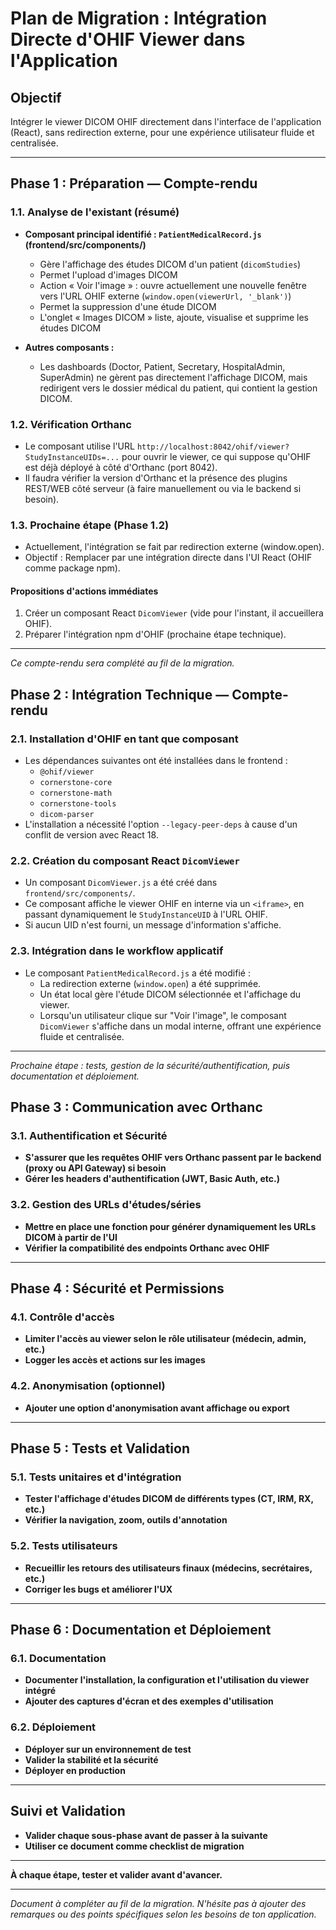 # Plan de Migration : Intégration Directe d'OHIF Viewer dans l'Application

## Objectif
Intégrer le viewer DICOM OHIF directement dans l'interface de l'application (React), sans redirection externe, pour une expérience utilisateur fluide et centralisée.

---

## Phase 1 : Préparation — Compte-rendu

### 1.1. Analyse de l'existant (résumé)

- **Composant principal identifié : `PatientMedicalRecord.js` (frontend/src/components/)**
  - Gère l'affichage des études DICOM d'un patient (`dicomStudies`)
  - Permet l'upload d'images DICOM
  - Action « Voir l'image » : ouvre actuellement une nouvelle fenêtre vers l'URL OHIF externe (`window.open(viewerUrl, '_blank')`)
  - Permet la suppression d'une étude DICOM
  - L'onglet « Images DICOM » liste, ajoute, visualise et supprime les études DICOM

- **Autres composants :**
  - Les dashboards (Doctor, Patient, Secretary, HospitalAdmin, SuperAdmin) ne gèrent pas directement l'affichage DICOM, mais redirigent vers le dossier médical du patient, qui contient la gestion DICOM.

### 1.2. Vérification Orthanc

- Le composant utilise l'URL `http://localhost:8042/ohif/viewer?StudyInstanceUIDs=...` pour ouvrir le viewer, ce qui suppose qu'OHIF est déjà déployé à côté d'Orthanc (port 8042).
- Il faudra vérifier la version d'Orthanc et la présence des plugins REST/WEB côté serveur (à faire manuellement ou via le backend si besoin).

### 1.3. Prochaine étape (Phase 1.2)

- Actuellement, l'intégration se fait par redirection externe (window.open).
- Objectif : Remplacer par une intégration directe dans l'UI React (OHIF comme package npm).

#### Propositions d'actions immédiates

1. Créer un composant React `DicomViewer` (vide pour l'instant, il accueillera OHIF).
2. Préparer l'intégration npm d'OHIF (prochaine étape technique).

---

*Ce compte-rendu sera complété au fil de la migration.*

## Phase 2 : Intégration Technique — Compte-rendu

### 2.1. Installation d'OHIF en tant que composant
- Les dépendances suivantes ont été installées dans le frontend :
  - `@ohif/viewer`
  - `cornerstone-core`
  - `cornerstone-math`
  - `cornerstone-tools`
  - `dicom-parser`
- L'installation a nécessité l'option `--legacy-peer-deps` à cause d'un conflit de version avec React 18.

### 2.2. Création du composant React `DicomViewer`
- Un composant `DicomViewer.js` a été créé dans `frontend/src/components/`.
- Ce composant affiche le viewer OHIF en interne via un `<iframe>`, en passant dynamiquement le `StudyInstanceUID` à l'URL OHIF.
- Si aucun UID n'est fourni, un message d'information s'affiche.

### 2.3. Intégration dans le workflow applicatif
- Le composant `PatientMedicalRecord.js` a été modifié :
  - La redirection externe (`window.open`) a été supprimée.
  - Un état local gère l'étude DICOM sélectionnée et l'affichage du viewer.
  - Lorsqu'un utilisateur clique sur "Voir l'image", le composant `DicomViewer` s'affiche dans un modal interne, offrant une expérience fluide et centralisée.

---

*Prochaine étape : tests, gestion de la sécurité/authentification, puis documentation et déploiement.*

## Phase 3 : Communication avec Orthanc
### 3.1. Authentification et Sécurité
- **S'assurer que les requêtes OHIF vers Orthanc passent par le backend (proxy ou API Gateway) si besoin**
- **Gérer les headers d'authentification (JWT, Basic Auth, etc.)**

### 3.2. Gestion des URLs d'études/séries
- **Mettre en place une fonction pour générer dynamiquement les URLs DICOM à partir de l'UI**
- **Vérifier la compatibilité des endpoints Orthanc avec OHIF**

---

## Phase 4 : Sécurité et Permissions
### 4.1. Contrôle d'accès
- **Limiter l'accès au viewer selon le rôle utilisateur (médecin, admin, etc.)**
- **Logger les accès et actions sur les images**

### 4.2. Anonymisation (optionnel)
- **Ajouter une option d'anonymisation avant affichage ou export**

---

## Phase 5 : Tests et Validation
### 5.1. Tests unitaires et d'intégration
- **Tester l'affichage d'études DICOM de différents types (CT, IRM, RX, etc.)**
- **Vérifier la navigation, zoom, outils d'annotation**

### 5.2. Tests utilisateurs
- **Recueillir les retours des utilisateurs finaux (médecins, secrétaires, etc.)**
- **Corriger les bugs et améliorer l'UX**

---

## Phase 6 : Documentation et Déploiement
### 6.1. Documentation
- **Documenter l'installation, la configuration et l'utilisation du viewer intégré**
- **Ajouter des captures d'écran et des exemples d'utilisation**

### 6.2. Déploiement
- **Déployer sur un environnement de test**
- **Valider la stabilité et la sécurité**
- **Déployer en production**

---

## Suivi et Validation
- **Valider chaque sous-phase avant de passer à la suivante**
- **Utiliser ce document comme checklist de migration**

---

**À chaque étape, tester et valider avant d'avancer.**

---

*Document à compléter au fil de la migration. N'hésite pas à ajouter des remarques ou des points spécifiques selon les besoins de ton application.* 